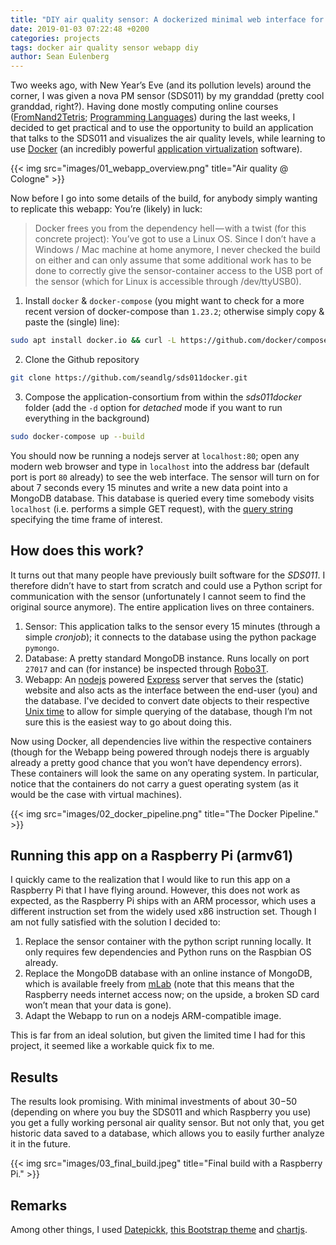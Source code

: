 ```yaml
---
title: "DIY air quality sensor: A dockerized minimal web interface for SDS011"
date: 2019-01-03 07:22:48 +0200
categories: projects
tags: docker air quality sensor webapp diy
author: Sean Eulenberg
---
```


Two weeks ago, with New Year’s Eve (and its pollution levels) around the corner, I was given a nova PM sensor (SDS011) by my granddad (pretty cool granddad, right?). Having done mostly computing online courses ([FromNand2Tetris](https://www.coursera.org/learn/build-a-computer "FromNand2Tetris on Coursera"); [Programming Languages](https://www.coursera.org/learn/programming-languages "Programming Languages on Coursera")) during the last weeks, I decided to get practical and to use the opportunity to build an application that talks to the SDS011 and visualizes the air quality levels, while learning to use [Docker](https://docker.io/ "Docker") (an incredibly powerful [application virtualization](https://www.docker.com/resources/what-container "Application virtualization on Wikipedia") software).

{{< img src="images/01_webapp_overview.png" title="Air quality @ Cologne" >}}

Now before I go into some details of the build, for anybody simply wanting to replicate this webapp: You’re (likely) in luck:

> Docker frees you from the dependency hell — with a twist (for this concrete project): You’ve got to use a Linux OS. Since I don’t have a Windows / Mac machine at home anymore, I never checked the build on either and can only assume that some additional work has to be done to correctly give the sensor-container access to the USB port of the sensor (which for Linux is accessible through /dev/ttyUSB0).

1. Install `docker` & `docker-compose` (you might want to check for a more recent version of docker-compose than `1.23.2`; otherwise simply copy & paste the (single) line):

```sh
sudo apt install docker.io && curl -L https://github.com/docker/compose/releases/download/1.23.2/docker-compose-`uname -s`-`uname -m` -o /usr/local/bin/docker-compose && chmod +x /usr/local/bin/docker-compose
```

2. Clone the Github repository

```sh
git clone https://github.com/seandlg/sds011docker.git
```

3. Compose the application-consortium from within the _sds011docker_ folder (add the `-d` option for _detached_ mode if you want to run everything in the background)

```sh
sudo docker-compose up --build
```

You should now be running a nodejs server at `localhost:80`; open any modern web browser and type in `localhost` into the address bar (default port is port `80` already) to see the web interface. The sensor will turn on for about 7 seconds every 15 minutes and write a new data point into a MongoDB database. This database is queried every time somebody visits `localhost` (i.e. performs a simple GET request), with the [query string](https://en.wikipedia.org/wiki/Query_string "Query string") specifying the time frame of interest.

## How does this work?

It turns out that many people have previously built software for the _SDS011_. I therefore didn’t have to start from scratch and could use a Python script for communication with the sensor (unfortunately I cannot seem to find the original source anymore). The entire application lives on three containers.

1. Sensor: This application talks to the sensor every 15 minutes (through a simple _cronjob_); it connects to the database using the python package `pymongo`.
2. Database: A pretty standard MongoDB instance. Runs locally on port `27017` and can (for instance) be inspected through [Robo3T](https://robomongo.org/download "Robo3T").
3. Webapp: An [nodejs](https://nodejs.org/en/ "NodeJS") powered [Express](https://expressjs.com/ "ExpressJS") server that serves the (static) website and also acts as the interface between the end-user (you) and the database. I've decided to convert date objects to their respective [Unix time](https://en.wikipedia.org/wiki/Unix_time "Unix time") to allow for simple querying of the database, though I’m not sure this is the easiest way to go about doing this.

Now using Docker, all dependencies live within the respective containers (though for the Webapp being powered through nodejs there is arguably already a pretty good chance that you won’t have dependency errors). These containers will look the same on any operating system. In particular, notice that the containers do not carry a guest operating system (as it would be the case with virtual machines).

{{< img src="images/02_docker_pipeline.png" title="The Docker Pipeline." >}}

## Running this app on a Raspberry Pi (armv61)

I quickly came to the realization that I would like to run this app on a Raspberry Pi that I have flying around. However, this does not work as expected, as the Raspberry Pi ships with an ARM processor, which uses a different instruction set from the widely used x86 instruction set. Though I am not fully satisfied with the solution I decided to:

1. Replace the sensor container with the python script running locally. It only requires few dependencies and Python runs on the Raspbian OS already.
2. Replace the MongoDB database with an online instance of MongoDB, which is available freely from [mLab](https://mlab.com/ "mLab") (note that this means that the Raspberry needs internet access now; on the upside, a broken SD card won’t mean that your data is gone).
3. Adapt the Webapp to run on a nodejs ARM-compatible image.

This is far from an ideal solution, but given the limited time I had for this project, it seemed like a workable quick fix to me.

## Results

The results look promising. With minimal investments of about $30-$50 (depending on where you buy the SDS011 and which Raspberry you use) you get a fully working personal air quality sensor. But not only that, you get historic data saved to a database, which allows you to easily further analyze it in the future.

{{< img src="images/03_final_build.jpeg" title="Final build with a Raspberry Pi." >}}

## Remarks

Among other things, I used [Datepickk](http://crsten.github.io/datepickk/ "Datepickk"), [this Bootstrap theme](https://getbootstrap.com/docs/4.2/examples/cover/ "Bootstrap theme") and [chartjs](https://www.chartjs.org/ "ChartJS").
